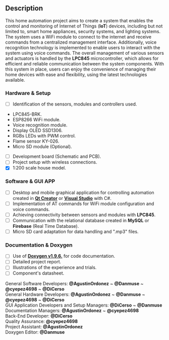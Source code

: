 ## __Description__

This home automation project aims to create a system that enables the control and monitoring of Internet of Things (**IoT**) devices, including but not limited to, smart home appliances, security systems, and lighting systems. The system uses a WiFi module to connect to the internet and receive commands from a centralized management interface. Additionally, voice recognition technology is implemented to enable users to interact with the system using voice commands. The overall management of various sensors and actuators is handled by the **LPC845** microcontroller, which allows for efficient and reliable communication between the system components. With this system in place, users can enjoy the convenience of managing their home devices with ease and flexibility, using the latest technologies available.

### __Hardware & Setup__

- [ ] Identification of the sensors, modules and controllers used.
- LPC845-BRK.
- ESP8266 WiFi module.
- Voice recognition module.
- Display OLED SSD1306.
- RGBs LEDs with PWM control.
- Flame sensor KY-026.
- Micro SD module (Optional).
- [ ] Development board (Schematic and PCB).
- [ ] Project setup with wireless connections.
- [x] 1:200 scale house model.

### __Software & GUI APP__

- [ ] Desktop and mobile graphical application for controlling automation created in [**Qt Creator**](https://www.qt.io/offline-installers) or [**Visual Studio**](https://visualstudio.microsoft.com/es/vs/) with C#.
- [ ] Implementation of AT commands for WiFi module configuration and voice commands.
- [ ] Achieving connectivity between sensors and modules with **LPC845**.
- [ ] Communication with the relational database created in **MySQL** or **Firebase** (Real Time Database).
- [ ] Micro SD card adaptation for data handling and ".mp3" files.

### __Documentation & Doxygen__

- [ ] Use of [**Doxygen v1.9.6.**](https://www.doxygen.nl/download.html) for code documentation.
- [ ] Detailed project report.
- [ ] Illustrations of the experience and trials.
- [ ] Component's datasheet.

General Software Developers: __@AgustinOrdonez__ ~ __@Danmuse__ ~ __@cyepez4698__ ~ __@DiCerso__  
General Hardware Developers: __@AgustinOrdonez__ ~ __@Danmuse__ ~ __@cyepez4698__ ~ __@DiCerso__  
GUI Application Developers and Setup Managers: __@DiCerso__ ~ __@Danmuse__  
Documentation Managers: __@AgustinOrdonez__ ~ __@cyepez4698__  
Back-End Developer: __@DiCerso__  
Quality Assurance: __@cyepez4698__  
Project Assistant: __@AgustinOrdonez__  
Doxygen Editor: __@Danmuse__  
